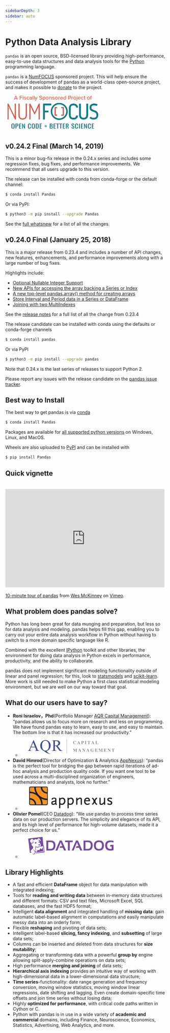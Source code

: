 ```yaml
---
sidebarDepth: 3
sidebar: auto
---
```


# Python Data Analysis Library

``pandas`` is an open source, BSD-licensed library providing high-performance, easy-to-use data structures and data analysis tools for the [Python](https://www.python.org/) programming language.

``pandas`` is a [NumFOCUS](https://www.numfocus.org/open-source-projects.html) sponsored project. This will help ensure the success of development of pandas as a world-class open-source project, and makes it possible to [donate](https://pandas.pydata.org/donate.html) to the project.

![NumFOCUS Logo](/static/images/SponsoredProjectStamp_300px.png)

## v0.24.2 Final (March 14, 2019)

This is a minor bug-fix release in the 0.24.x series and includes some regression fixes, bug fixes, and performance improvements. We recommend that all users upgrade to this version.

The release can be installed with conda from conda-forge or the default channel:

``` bash
$ conda install Pandas
```

Or via PyPI:

``` bash
$ python3 -m pip install --upgrade Pandas
```

See the [full whatsnew](https://pandas.pydata.org/pandas-docs/version/0.24.2/whatsnew/v0.24.2.html) for a list of all the changes.

## v0.24.0 Final (January 25, 2018)

This is a major release from 0.23.4 and includes a number of API changes, new features, enhancements, and performance improvements along with a large number of bug fixes.

Highlights include:

- [Optional Nullable Integer Support](http://pandas.pydata.org/pandas-docs/version/0.24/whatsnew/v0.24.0.html#optional-integer-na-support)
- [New APIs for accessing the array backing a Series or Index](http://pandas.pydata.org/pandas-docs/version/0.24/whatsnew/v0.24.0.html#accessing-the-values-in-a-series-or-index)
- [A new top-level pandas.array() method for creating arrays](http://pandas.pydata.org/pandas-docs/version/0.24/whatsnew/v0.24.0.html#array)
- [Store Interval and Period data in a Series or DataFrame](http://pandas.pydata.org/pandas-docs/version/0.24/whatsnew/v0.24.0.html#storing-interval-and-period-data-in-series-and-dataframe)
- [Joining with two MultiIndexes](http://pandas.pydata.org/pandas-docs/version/0.24/whatsnew/v0.24.0.html#joining-with-two-multi-indexes)

See the [release notes](http://pandas.pydata.org/pandas-docs/version/0.24/whatsnew/v0.24.0.html) for a full list of all the change from 0.23.4

The release candidate can be installed with conda using the defaults or conda-forge channels

``` bash
$ conda install pandas
```

Or via PyPI

``` bash
$ python3 -m pip install --upgrade pandas
```

Note that 0.24.x is the last series of releases to support Python 2.

Please report any issues with the release candidate on the [pandas issue tracker](https://github.com/pandas-dev/pandas/issues).

## Best way to Install

The best way to get pandas is via [conda](http://pandas.pydata.org/pandas-docs/stable/install.html#installing-pandas-with-anaconda)

``` bash
$ conda install Pandas
```

Packages are available for [all supported python versions](http://pandas.pydata.org/pandas-docs/stable/install.html#python-version-support) on Windows, Linux, and MacOS.

Wheels are also uploaded to [PyPI](https://pypi.org/project/pandas/) and can be installed with

``` bash
$ pip install Pandas
```

## Quick vignette

<iframe src="https://player.vimeo.com/video/59324550" style="margin-top: 20px;" width="500" height="309" frameborder="0" webkitallowfullscreen="" mozallowfullscreen="" allowfullscreen=""></iframe>

[10-minute tour of pandas](https://vimeo.com/59324550) from [Wes McKinney](https://vimeo.com/user10077863) on [Vimeo](https://vimeo.com/).

## What problem does pandas solve?

Python has long been great for data munging and preparation, but less so for data analysis and modeling. pandas helps fill this gap, enabling you to carry out your entire data analysis workflow in Python without having to switch to a more domain specific language like R.

Combined with the excellent [IPython](https://ipython.org/) toolkit and other libraries, the environment for doing data analysis in Python excels in performance, productivity, and the ability to collaborate.

pandas does not implement significant modeling functionality outside of linear and panel regression; for this, look to [statsmodels](http://statsmodels.sf.net/) and [scikit-learn](http://scikit-learn.org/). More work is still needed to make Python a first class statistical modeling environment, but we are well on our way toward that goal.

## What do our users have to say?

- **Roni Israelov，Phd**(Portfolio Manager [AQR Capital Management](https://www.aqr.com/)): “pandas allows us to focus more on research and less on programming. We have found pandas easy to learn, easy to use, and easy to maintain. The bottom line is that it has increased our productivity.”
  - ![AQR Capital Management](/static/images/aqr_capital_management_logo.png)
- **David Himrod**(Director of Optimization & Analytics [AppNexus](https://www.appnexus.com/)): “pandas is the perfect tool for bridging the gap between rapid iterations of ad-hoc analysis and production quality code. If you want one tool to be used across a multi-disciplined organization of engineers, mathematicians and analysts, look no further.”
  - ![AppNexus Logo](/static/images/appnexus_logo.png)
- **Olivier Pomel**(CEO [Datadog](https://www.datadoghq.com/)): “We use pandas to process time series data on our production servers. The simplicity and elegance of its API, and its high level of performance for high-volume datasets, made it a perfect choice for us.”
  - ![Datadog Logo](/static/images/datadog_logo.png)

## Library Highlights

- A fast and efficient **DataFrame** object for data manipulation with integrated indexing;
- Tools for **reading and writing data** between in-memory data structures and different formats: CSV and text files, Microsoft Excel, SQL databases, and the fast HDF5 format;
- Intelligent **data alignment** and integrated handling of **missing data**: gain automatic label-based alignment in computations and easily manipulate messy data into an orderly form;
- Flexible **reshaping** and pivoting of data sets;
- Intelligent label-based **slicing, fancy indexing**, and **subsetting** of large data sets;
- Columns can be inserted and deleted from data structures for **size mutability**;
- Aggregating or transforming data with a powerful **group by** engine allowing split-apply-combine operations on data sets;
- High performance **merging and joining** of data sets;
- **Hierarchical axis indexing** provides an intuitive way of working with high-dimensional data in a lower-dimensional data structure;
- **Time series**-functionality: date range generation and frequency conversion, moving window statistics, moving window linear regressions, date shifting and lagging. Even create domain-specific time offsets and join time series without losing data;
- Highly **optimized for performance**, with critical code paths written in Cython or C.
- Python with pandas is in use in a wide variety of **academic and commercial** domains, including Finance, Neuroscience, Economics, Statistics, Advertising, Web Analytics, and more.
